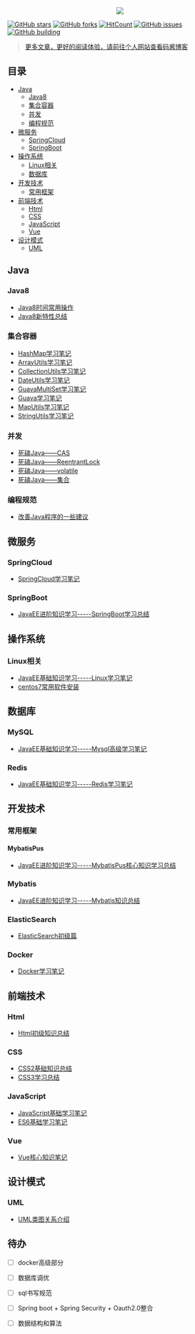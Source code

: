 <p align="center">
<a href="https://github.com/luokangyuan/StudyNote2" target="_blank">
	<img src="http://image.luokangyuan.com/method-draw-image.svg" width=""/>
</a></p>


[![GitHub stars](https://img.shields.io/github/stars/luokangyuan/StudyNote2.svg)](https://github.com/luokangyuan/StudyNote2/stargazers) [![GitHub forks](https://img.shields.io/github/forks/luokangyuan/StudyNote2.svg)](https://github.com/luokangyuan/StudyNote2/network) [![HitCount](http://hits.dwyl.io/luokangyuan/StudyNote2.svg)](http://hits.dwyl.io/luokangyuan/StudyNote2)  [![GitHub issues](https://img.shields.io/github/issues/luokangyuan/StudyNote2.svg)](https://github.com/luokangyuan/StudyNote2/issues)   [![GitHub building](https://api.travis-ci.com/luokangyuan/StudyNote2.svg?branch=master)](https://api.travis-ci.com/luokangyuan/StudyNote2.svg?branch=master) <a href="https://luokangyuan.github.io/StudyNote2/#/">

</p>

> 更多文章，更好的阅读体验，请前往个人网站查看[码酱博客](http://luokangyuan.com/)

## 目录

- [Java](#Java)
    - [Java8](#Java8)
    - [集合容器](#集合容器)
    - [并发](#并发)
    - [编程规范](#编程规范)
- [微服务](#微服务)
    - [SpringCloud](#SpringCloud)
    - [SpringBoot](#SpringBoot)
- [操作系统](#操作系统)
    - [Linux相关](#Linux相关)
    - [数据库](数据库)
- [开发技术](#开发技术)
    - [常用框架](#常用框架)
- [前端技术](#前端技术)
    - [Html](#)
    - [CSS](#CSS)
    - [JavaScript](#JavaScript)
    - [Vue](#Vue)
- [设计模式](#设计模式)
    - [UML](#uml)

## Java

### Java8 

* [Java8时间常用操作](docs/studynote/Java8时间常用操作.md)
* [Java8新特性总结](docs/studynote/Java8新特性总结.md)

### 集合容器

* [HashMap学习笔记](docs/studynote/HashMap学习笔记.md)
* [ArrayUtils学习笔记](docs/studynote/ArrayUtils学习笔记.md)
* [CollectionUtils学习笔记](docs/studynote/CollectionUtils学习笔记.md)
* [DateUtils学习笔记](docs/studynote/DateUtils学习笔记.md)
* [GuavaMultiSet学习笔记](docs/studynote/GuavaMultiSet学习笔记.md)
* [Guava学习笔记](docs/studynote/Guava学习笔记.md)
* [MapUtils学习笔记](docs/studynote/MapUtils学习笔记.md)
* [StringUtils学习笔记](docs/studynote/StringUtils学习笔记.md)

### 并发

* [死磕Java——CAS](docs/studynote/死磕Java——CAS.md)
* [死磕Java——ReentrantLock](docs/studynote/死磕Java——ReentrantLock.md)
* [死磕Java——volatile](docs/studynote/死磕Java——volatile.md)
* [死磕Java——集合](docs/studynote/死磕Java——集合.md)

### 编程规范

* [改善Java程序的一些建议](docs/studynote/改善Java程序的一些建议.md)

## 微服务

### SpringCloud

* [SpringCloud学习笔记](docs/studynote/SpringCloud学习笔记.md)

### SpringBoot

* [JavaEE进阶知识学习-----SpringBoot学习总结](docs/studynote/JavaEE进阶知识学习-----SpringBoot学习总结.md)

## 操作系统

### Linux相关

* [JavaEE基础知识学习-----Linux学习笔记](docs/studynote/JavaEE基础知识学习-----Linux学习笔记.md)
* [centos7常用软件安装](docs/studynote/centos7常用安装.md)

## 数据库

### MySQL

* [JavaEE基础知识学习-----Mysql高级学习笔记](docs/studynote/JavaEE基础知识学习-----Mysql高级学习笔记.md)


### Redis

* [JavaEE基础知识学习-----Redis学习笔记](docs/studynote/JavaEE基础知识学习-----Redis学习笔记.md)

## 开发技术

### 常用框架

#### MybatisPus

* [JavaEE进阶知识学习-----MybatisPus核心知识学习总结](docs/studynote/JavaEE进阶知识学习-----MybatisPus核心知识学习总结.md)

### Mybatis

* [JavaEE进阶知识学习-----Mybatis知识总结](docs/studynote/JavaEE进阶知识学习-----Mybatis知识总结.md)

### ElasticSearch

* [ElasticSearch初级篇](docs/studynote/ElasticSearch初级篇.md)

### Docker

* [Docker学习笔记](docs/studynote/Docker学习笔记.md)

## 前端技术

### Html

* [Html初级知识总结](docs/studynote/Html初级知识总结.md)

### CSS

* [CSS2基础知识总结](docs/studynote/CSS2基础知识总结.md)
* [CSS3学习总结](docs/studynote/CSS3学习总结.md)

### JavaScript

* [JavaScript基础学习笔记](docs/studynote/JavaScript基础学习笔记.md)
* [ES6基础学习笔记](docs/studynote/ES6基础学习笔记.md)

### Vue

* [Vue核心知识笔记](docs/studynote/Vue核心知识笔记.md)

## 设计模式

### UML

* [UML类图关系介绍](docs/studynote/UML类图关系介绍.md)


## 待办

- [ ] docker高级部分
- [ ] 数据库调优
- [ ] sql书写规范
- [ ] Spring boot + Spring Security + Oauth2.0整合
- [ ] 数据结构和算法





